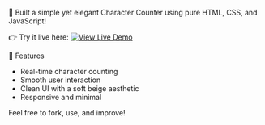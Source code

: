 🎯 Built a simple yet elegant Character Counter using pure HTML, CSS, and JavaScript! 

👉 Try it live here: <a href="https://wisejoel77.github.io/character-counter/" target="_blank">
  <img src="https://img.shields.io/badge/View-Live%20Demo-blue?style=for-the-badge" alt="View Live Demo"/>
</a>


🚀 Features
- Real-time character counting
- Smooth user interaction
- Clean UI with a soft beige aesthetic
- Responsive and minimal

Feel free to fork, use, and improve!
